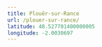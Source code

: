 ```yaml
---
title: Plouër-sur-Rance
url: /plouer-sur-rance/
latitude: 48.527701400000005
longitude: -2.0030697
---
```

